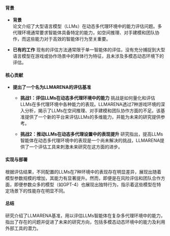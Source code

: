 #### 背景
- **背景**       
    论文介绍了大型语言模型（LLMs）在动态多代理环境中的能力评估问题。多代理环境通常要求智能体具备特定的能力，如空间推理、对手建模和团队协作，而这些能力对于高效的智能体行为至关重要。

- **已有的工作**
    现有的评估方法通常限于单一智能体的评估，没有充分捕捉到大型语言模型在游戏或协作场景中的群体行为特征，且未涉及多模态动态环境下的评估。

#### 核心贡献
- **提出了一个名为LLMARENA的评估基准**
    - **挑战1：评估LLMs在动态多代理环境中的能力**
        挑战是如何量化和评估LLMs在多代理环境中各种能力的表现。LLMARENA透过7种游戏环境的深入分析，揭示了LLMs在空间推理、对手建模和团队协作方面的不足。该基准提供了一个新的平台来评估LLMs的多维能力，并能为未来的研究提供参考。

    - **挑战2：推动LLMs在动态多代理设置中的表现提升**
        研究指出，提高LLMs智能体在动态多代理环境中的表现是一个尚未解决的挑战，LLMARENA提供了一个评估工具来刺激未来研究在这方面的进步。

#### 实现与部署
根据评估结果，不同配置的LLMs在7种环境中的表现存在明显差异，展现出随着模型参数规模的增加，其能力有显著提升。然而，即便是在风险评估和团队合作方面，即便参数众多的模型（如GPT-4）也展现出独特行为，指示着这些模型在特定场景下的性能存在明显不同。

#### 总结
研究介绍了LLMARENA基准，用以评估LLMs智能体在复杂多代理环境中的能力，指出了存在的问题并促进了未来的研究方向，包括多模态动态环境中的能力及利用外部工具的潜力。